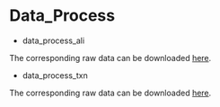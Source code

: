 # Data_Process

* data_process_ali

The corresponding raw data can be downloaded [here](https://tianchi.aliyun.com/dataset/dataDetail?dataId=56).

* data_process_txn 

The corresponding raw data can be downloaded [here](https://www.kaggle.com/c/kddcup2012-track1).



